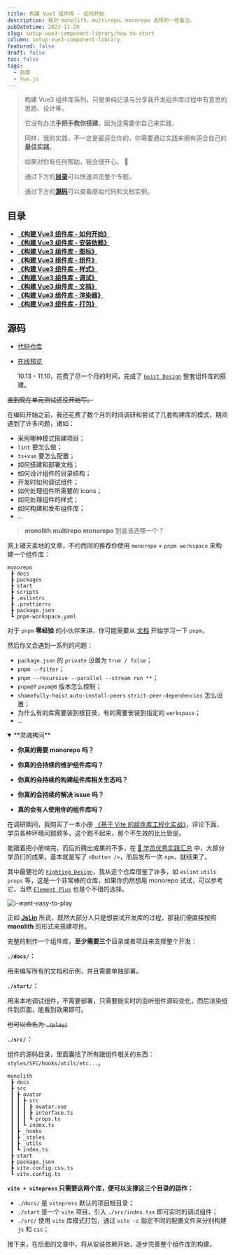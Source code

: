 ```yaml
---
title: 构建 Vue3 组件库 - 如何开始
description: 我对 monolith、multirepo、monorepo 选择的一些看法。
pubDatetime: 2023-11-20
slug: setup-vue3-component-library/how-to-start
column: setup-vue3-component-library
featured: false
draft: false
toc: false
tags:
  - 指南
  - Vue.js
---
```


> 构建 Vue3 组件库系列，只是单纯记录与分享我开发组件库过程中有意思的思路、设计等，
>
> 它没有办法**手把手教你搭建**，因为这需要你自己来实践，
>
> 同样，我的实践，不一定是最适合你的，你需要通过实践来拥有适合自己的**最佳实践**，
>
> 如果对你有任何帮助，我会很开心。 :tada:
>
> 通过下方的[**目录**](#目录)可以快速浏览整个专题，
>
> 通过下方的[**源码**](#源码)可以查看原始代码和文档实例。

## 目录

- [**《构建 Vue3 组件库 - 如何开始》**](/posts/setup-vue3-component-library/how-to-start)
- [**《构建 Vue3 组件库 - 安装依赖》**](/posts/setup-vue3-component-library/install-deps)
- [**《构建 Vue3 组件库 - 图标》**](/posts/setup-vue3-component-library/svg-icon)
- [**《构建 Vue3 组件库 - 组件》**](/posts/setup-vue3-component-library/sfc)
- [**《构建 Vue3 组件库 - 样式》**](/posts/setup-vue3-component-library/css)
- [**《构建 Vue3 组件库 - 调试》**](/posts/setup-vue3-component-library/debug)
- [**《构建 Vue3 组件库 - 文档》**](/posts/setup-vue3-component-library/doc)
- [**《构建 Vue3 组件库 - 渲染器》**](/posts/setup-vue3-component-library/plopjs)
- [**《构建 Vue3 组件库 - 打包》**](/posts/setup-vue3-component-library/build)

## 源码

- [代码仓库](https://github.com/passionzale/geist-design)
- [在线预览](https://geist-design.lovchun.com)

  10.13 - 11.10，花费了尽一个月的时间，完成了 [`Geist Design`](https://geist-design.lovchun.com/) 整套组件库的搭建。

~~直到现在单元测试还没开始写。~~

在编码开始之前，我还花费了数个月的时间调研和尝试了几套构建库的模式，期间遇到了许多问题，诸如：

- 采用哪种模式搭建项目；
- `lint` 要怎么做；
- `ts+vue` 要怎么配置；
- 如何搭建和部署文档；
- 如何设计组件的目录结构；
- 开发时如何调试组件；
- 如何处理组件所需要的 icons；
- 如何处理组件的样式；
- 如何构建和发布组件库；
- ...

> **monolith** **multirepo** **monorepo** 到底该选哪一个？

网上铺天盖地的文章，不约而同的推荐你使用 `monorepo` + `pnpm workspace` 来构建一个组件库：

```ansi
monorepo
 ┣ docs
 ┣ packages
 ┣ start
 ┣ scripts
 ┣ .eslintrc
 ┣ .prettierrc
 ┣ package.json
 ┗ pnpm-workspace.yaml
```

对于 `pnpm` **零经验** 的小伙伴来讲，你可能需要从 [文档](https://pnpm.io/zh/installation) 开始学习一下 `pnpm`，

然后你又会遇到一系列的问题：

- `package.json` 的 `private` 设置为 `true / false`；
- `pnpm --filter`；
- `pnpm --recursive --parallel --stream run **`；
- `pnpm@7` `pnpm@8` 版本怎么控制；
- `shamefully-hoist` `auto-install-peers` `strict-peer-dependencies` 怎么设置；
- 为什么有的库需要装到根目录，有的需要安装到指定的 `workspace`；
- ...

<details open>
  <summary>**灵魂拷问**</summary>

- **你真的需要 monorepo 吗？**

- **你真的会持续的维护组件库吗？**

- **你真的会持续的构建组件库相关生态吗？**

- **你真的会持续的解决 issue 吗？**

- **真的会有人使用你的组件库吗？**

</details>

在调研期间，我购买了一本小册 [《基于 Vite 的组件库工程化实战》](https://s.juejin.cn/ds/iRCGnt8v/)，评论下面，学员各种环境问题颇多，这个跑不起来，那个不生效的比比皆是。

能跟着把小册啃完，而后折腾出成果的不多，在 [🚀 学员优秀实践汇总](https://github.com/smarty-team/smarty-admin/issues/17) 中，大部分学员们的成果，基本就是写了 `<Button />`，而后发布一次 `npm`，就结束了。

其中最健壮的 [`Fighting Design`](https://github.com/FightingDesign/fighting-design)，我从这个仓库借鉴了许多，如 `eslint` `utils` `props` 等，这是一个非常棒的仓库，如果你仍然想用 monorepo 试试，可以参考它，当然 [`Element Plus`](https://github.com/element-plus/element-plus) 也是个不错的选择。

![i-want-easy-to-play](/images/setup-vue3-component-library/i-want-easy-to-play.png)

正如 [**JsLin**](https://github.com/JslinSir) 所说，既然大部分人只是想尝试开发库的过程，那我们便直接按照 **monolith** 的形式来搭建项目。

完整的制作一个组件库，**至少需要三个**目录或者项目来支撑整个开发：

**`./docs/`：**

用来编写所有的文档和示例，并且需要单独部署。

**`./start/`：**

用来本地调试组件，不需要部署，只需要能实时的监听组件源码变化，而后渲染组件到页面，能看到效果即可。

~~也可以命名为 `./play/`~~

**`./src/`：**

组件的源码目录，里面囊括了所有跟组件相关的东西：`styles/SFC/hooks/utils/etc...`。

```ansi
monolith
 ┣ docs
 ┣ src
 ┃ ┣ avatar
 ┃ ┃ ┣ src
 ┃ ┃ ┃ ┣ avatar.vue
 ┃ ┃ ┃ ┣ interface.ts
 ┃ ┃ ┃ ┗ props.ts
 ┃ ┃ ┗ index.ts
 ┃ ┣ _hooks
 ┃ ┣ _styles
 ┃ ┣ _utils
 ┃ ┗ index.ts
 ┣ start
 ┣ package.json
 ┣ vite.config.css.ts
 ┗ vite.config.ts
```

**`vite + vitepress` 只需要这两个库，便可以支撑这三个目录的运作：**

- `./docs/` 是 `vitepress` 默认的项目根目录；
- `./start` 是一个 `vite` 项目，引入 `./src/index.tsx` 即可实时的调试组件；
- `./src/` 使用 `vite` 库模式打包，通过 `vite -c` 指定不同的配置文件来分别构建 `js` 和 `css`；

接下来，在后面的文章中，将从安装依赖开始，逐步完善整个组件库的构建。
